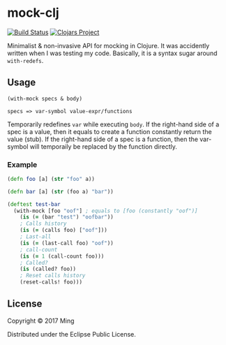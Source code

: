 # mock-clj

[![Build Status](https://travis-ci.org/zhming0/mock-clj.svg?branch=master)](https://travis-ci.org/zhming0/mock-clj)
[![Clojars Project](https://img.shields.io/clojars/v/mock-clj.svg)](https://clojars.org/mock-clj)

Minimalist & non-invasive API for mocking in Clojure. 
It was accidently written when I was testing my code.
Basically, it is a syntax sugar around `with-redefs`. 

## Usage

```clojure
(with-mock specs & body)
```

`specs => var-symbol value-expr/functions`

Temporarily redefines `var` while executing `body`. 
If the right-hand side of a spec is a value, then it equals to create a function constantly return the value (stub).
If the right-hand side of a spec is a function, then the var-symbol will temporaily be replaced by the function directly.

### Example 

```clojure
(defn foo [a] (str "foo" a))

(defn bar [a] (str (foo a) "bar"))

(deftest test-bar
  (with-mock [foo "oof"] ; equals to [foo (constantly "oof")] 
    (is (= (bar "test") "oofbar"))
    ; Calls history
    (is (= (calls foo) ["oof"]))
    ; Last-all
    (is (= (last-call foo) "oof"))
    ; call-count
    (is (= 1 (call-count foo)))
    ; Called? 
    (is (called? foo))
    ; Reset calls history
    (reset-calls! foo)))
```

## License

Copyright © 2017 Ming

Distributed under the Eclipse Public License.

